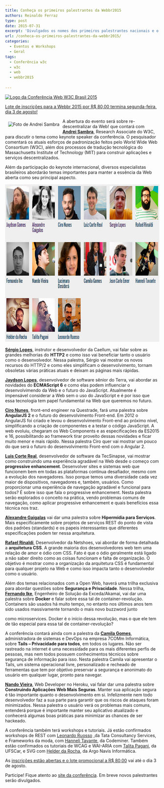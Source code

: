 ```yaml
---
title: Conheça os primeiros palestrantes da Webbr2015
authors: Reinaldo Ferraz
type: post
date: 2015-07-31
excerpt: 'Divulgados os nomes dos primeiros palestrantes nacionais e o primeiro keynote speaker internacional  da Conferência Web W3C Brasil, que acontece dias 22 e 23 de setembro em São Paulo.'
url: /conheca-os-primeiros-palestrantes-da-webbr2015/
categories:
  - Eventos e Workshops
  - Geral
tags:
  - Conferência w3c
  - w3c
  - web
  - webbr2015

---
```

[![Logo da Conferência Web W3C Brasil 2015][1]][2]

[Lote de inscrições para a Webbr 2015 por R$ 80,00 termina segunda-feira, dia 3 de agosto!][2]

<img src="http://conferenciaweb.w3c.br/uploads/2015/07/Andrei-Sambra-220x300.jpeg" alt="Foto de Andrei Sambra" style="float:left;margin: 10px" />

A abertura do evento será sobre re-descentralizar da Web! que contará com [**Andrei Sambra**][3], Research Associate do W3C, para discutir o tema como keynote speaker da conferência. O pesquisador comentará os atuais esforços de padronização feitos pelo World Wide Web Consortium (W3C), além dos processos de tradução tecnológica do Massachusetts Institute of Technology (MIT) para construir aplicações e serviços descentralizados.

Além da participação do keynote internacional, diversos especialistas brasileiros abordarão temas importantes para manter a essência da Web aberta como seu principal aspecto.

[<img src="https://raw.githubusercontent.com/diegoeis/tableless-static-images/master/2015/07/palestrantes2015.jpg" alt="Imagem com foto dos primeiros palestrantes da Webbr2015" width="750" height="515" class="aligncenter size-full wp-image-50520" />][4]

[**Sérgio Lopes**][5], instrutor e desenvolvedor da Caellum, vai falar sobre as grandes melhorias do **HTTP2** e como isso vai beneficiar tanto o usuário como o desenvolvedor. Nessa palestra, Sérgio vai mostrar os novos recursos do HTTP/2 e como eles simplificam o desenvolvimento, tornam obsoletas várias práticas atuais e deixam as páginas mais rápidas.

[**Jaydson Lopes**][6], desenvolvedor de software sênior do Terra, vai abordar as novidades do **ECMAScript 6** e como elas podem influenciar o desenvolvimendo da Web e o futuro do JavaScript. Atualmente é impensável considerar a Web sem o uso do JavaScript e é por isso que essa tecnologia tem papel fundamental na Web que queremos no futuro.

[**Ciro Nunes**][7], front-end engineer na Questrade, fará uma palestra sobre **AngularJS 2** e o futuro do desenvolvimento Front-end. Em 2012 o AngularJS foi criado e levou o desenvolvimento Front-end ao próximo nível, simplificando a criação de componentes e a testar o código JavaScript. A web evoluiu, chegaram os Web Components e as especificações da ES2015 e 16, possibilitando ao framework tirar proveito dessas novidades e ficar muito menor e mais rápido. Nessa palestra Ciro quer vai mostrar um pouco do que será o futuro do desenvolvimento Front-end com o Angular 2.

[**Luis Corte Real**][8], desenvolvedor de software da TecSinapse, vai mostrar como construindo uma experiência agradável na Web desde o começo com **progressive enhancement**. Desenvolver sites e sistemas web que funcionem bem em todas as plataformas continua desafiador, mesmo com a evolução dos navegadores. Isso porque temos uma diversidade cada vez maior de dispositivos, navegadores e, também, usuários. Como proporcionar uma experiência de navegação agradável e funcional para todos? É sobre isso que fala o progressive enhancement. Nesta palestra serão explorados o conceito na prática, vendo problemas comuns de navegação, como aplicar progressive enhancement e quais benefícios essa técnica nos traz.

[**Alexandre Gaigalas**][9] vai dar uma palestra sobre **Hipermídia para Serviços**. Mais especificamente sobre projetos de serviços REST do ponto de vista dos padrões (standards) e os papeis interessantes que diferentes especificações podem ter nessa arquitetura.

[**Rafael Rinaldi**][10], Desenvolvedor da Netshoes, vai abordar de forma detalhada a **arquitetura CSS**. A grande maioria dos desenvolvedores web tem uma relação de amor e ódio com CSS. Fato é que o ódio geralmente está ligado a não saber direito como as coisas funcionam e falta de organização. O objetivo é mostrar como a organização da arquitetura CSS é fundamental para qualquer projeto na Web e como isso impacta tanto o desenvolvedor como o usuário.

Além dos temas relacionados com a Open Web, haverá uma trilha exclusiva para abordar questões sobre **Segurança e Privacidade**. Nessa trilha, [**Fernando Ike**][11], Engenheiro de Solução da Exceda/Akamai, vai dar uma palestra sobre **Docker** e falar sobre essa tal de container-revolução. Containers são usados há muito tempo, no entanto nos últimos anos tem sido usados massivamente tornando o mais novo buzzword junto
  
como microservices. Docker é o início dessa revolução, mas o que ele tem de tão especial para essa tal de container-revolução?

A conferência contará ainda com a palestra da [**Camila Gomes**][12], administradora de sistemas e DevOps na empresa 7COMm Informática, sobre **Tails – Privacidade para todos**, em todos os lugares. Não ser rastreado na internet é uma necessidade para os mais diferentes perfis de pessoas, mas nem todos possuem conhecimentos técnicos sobre segurança de informação para isso. Nesta palestra Camila vai apresentar o Tails, um sistema operacional livre, personalizado e recheado de ferramentas que tem por objetivo preservar a segurança e anonimato do usuário em qualquer lugar, pronto para navegar.

[**Nando Vieira**][13], Web Developer no Heroku, vai falar dar uma palestra sobre **Construindo Aplicações Web Mais Seguras**. Manter sua aplicação segura é tão importante quanto o desenvolvimento em si. Infelizmente nem todo desenvolvedor faz a sua parte para garantir que os riscos de ataques foram minimizados. Nessa palestra o usuário verá os problemas mais comuns, entenderá porque é importante manter seu aplicativo atualizado e conhecerá algumas boas práticas para minimizar as chances de ser hackeado.

A conferência também terá workshops e tutoriais. Já estão confirmados workshops de REST com [Leonardo Ruosso][14] ,da Tata Consultancy Services, e Frameworks da moda, com [Hanneli Tavante][15], da Codeminer. Também estão confirmados os tutoriais de WCAG e WAI-ARIA com [Talita Pagani][16], da UFSCar, e SVG com [Helder da Rocha][17], da Argo Navis Informática.

As [inscrições estão abertas e o lote promocional a R$ 80,00][18] vai até o dia 3 de agosto.

Participe! Fique atento ao [site da conferência][4]. Em breve novos palestrantes serão divulgados.

 [1]: http://conferenciaweb.w3c.br/wp-content/themes/webbr2015/assets/img/logos/logo--webbr.svg
 [2]: http://conferenciaweb.w3c.br/inscricoes
 [3]: http://conferenciaweb.w3c.br/trends/#andreisambra
 [4]: http://conferenciaweb.w3c.br/
 [5]: http://conferenciaweb.w3c.br/trends/#sergiolopes
 [6]: http://conferenciaweb.w3c.br/trends/#jaydsongomes
 [7]: http://conferenciaweb.w3c.br/openweb/#cironunes
 [8]: http://conferenciaweb.w3c.br/openweb/#luizcortereal
 [9]: http://conferenciaweb.w3c.br/trends/#alexandregaigalas
 [10]: http://conferenciaweb.w3c.br/openweb/#rafaelrinaldi
 [11]: http://conferenciaweb.w3c.br/privacy/#fernandoike
 [12]: http://conferenciaweb.w3c.br/privacy/#camilagomes
 [13]: http://conferenciaweb.w3c.br/privacy/#nandovieira
 [14]: http://conferenciaweb.w3c.br/workshop/#leonardoruosso
 [15]: http://conferenciaweb.w3c.br/workshop/#hannelitavante
 [16]: http://conferenciaweb.w3c.br/workshop/#talitapagani
 [17]: http://conferenciaweb.w3c.br/workshop/#helderdarocha
 [18]: http://conferenciaweb.w3c.br/inscricoes/